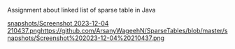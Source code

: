 Assignment about linked list of sparse table in Java

[snapshots/Screenshot 2023-12-04 210437.png](https://github.com/ArsanyWageehN/SparseTables/blob/master/snapshots/Screenshot%202023-12-04%20210437.png)https://github.com/ArsanyWageehN/SparseTables/blob/master/snapshots/Screenshot%202023-12-04%20210437.png
